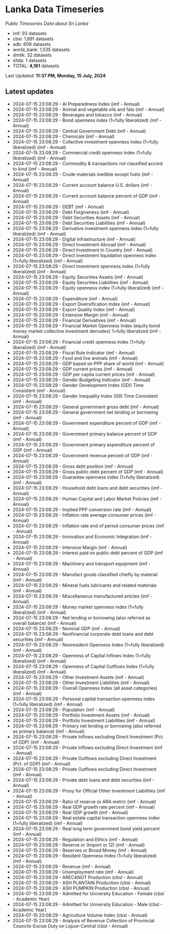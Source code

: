 # Lanka Data Timeseries
*Public Timeseries Data about Sri Lanka*

* imf: 93 datasets
* cbsl: 1,891 datasets
* adb: 609 datasets
* world_bank: 1,535 datasets
* dmtlk: 32 datasets
* sltda: 1 datasets
* TOTAL: **4,161** datasets

Last Updated: **11:37 PM, Monday, 15 July, 2024**

## Latest updates

* 2024-07-15 23:08:29 - AI Preparedness Index (imf - Annual)
* 2024-07-15 23:08:29 - Animal and vegetable oils and fats (imf - Annual)
* 2024-07-15 23:08:29 - Beverages and tobacco (imf - Annual)
* 2024-07-15 23:08:29 - Bond openness index (1=fully liberalized) (imf - Annual)
* 2024-07-15 23:08:29 - Central Government Debt (imf - Annual)
* 2024-07-15 23:08:29 - Chemicals (imf - Annual)
* 2024-07-15 23:08:29 - Collective investment openness index (1=fully liberalized) (imf - Annual)
* 2024-07-15 23:08:29 - Commercial credit openness index (1=fully liberalized) (imf - Annual)
* 2024-07-15 23:08:29 - Commodity & transactions not classified accord to kind (imf - Annual)
* 2024-07-15 23:08:29 - Crude materials inedible except fuels (imf - Annual)
* 2024-07-15 23:08:29 - Current account balance U.S. dollars (imf - Annual)
* 2024-07-15 23:08:29 - Current account balance percent of GDP (imf - Annual)
* 2024-07-15 23:08:29 - DEBT (imf - Annual)
* 2024-07-15 23:08:29 - Debt Forgiveness (imf - Annual)
* 2024-07-15 23:08:29 - Debt Securities Assets (imf - Annual)
* 2024-07-15 23:08:29 - Debt Securities Liabilities (imf - Annual)
* 2024-07-15 23:08:29 - Derivative investment openness index (1=fully liberalized) (imf - Annual)
* 2024-07-15 23:08:29 - Digital Infrastructure (imf - Annual)
* 2024-07-15 23:08:29 - Direct Investment Abroad (imf - Annual)
* 2024-07-15 23:08:29 - Direct Investment In Country (imf - Annual)
* 2024-07-15 23:08:29 - Direct investment liquidation openness index (1=fully liberalized) (imf - Annual)
* 2024-07-15 23:08:29 - Direct investment openness index (1=fully liberalized) (imf - Annual)
* 2024-07-15 23:08:29 - Equity Securities Assets (imf - Annual)
* 2024-07-15 23:08:29 - Equity Securities Liabilities (imf - Annual)
* 2024-07-15 23:08:29 - Equity openness index (1=fully liberalized) (imf - Annual)
* 2024-07-15 23:08:29 - Expenditure (imf - Annual)
* 2024-07-15 23:08:29 - Export Diversification Index (imf - Annual)
* 2024-07-15 23:08:29 - Export Quality Index (imf - Annual)
* 2024-07-15 23:08:29 - Extensive Margin (imf - Annual)
* 2024-07-15 23:08:29 - Financial Derivatives (imf - Annual)
* 2024-07-15 23:08:29 - Financial Market Openness Index (equity bond money market collective investment derivates) 1=fully liberalized (imf - Annual)
* 2024-07-15 23:08:29 - Financial credit openness index (1=fully liberalized) (imf - Annual)
* 2024-07-15 23:08:29 - Fiscal Rule Indicator (imf - Annual)
* 2024-07-15 23:08:29 - Food and live animals (imf - Annual)
* 2024-07-15 23:08:29 - GDP based on PPP share of world (imf - Annual)
* 2024-07-15 23:08:29 - GDP current prices (imf - Annual)
* 2024-07-15 23:08:29 - GDP per capita current prices (imf - Annual)
* 2024-07-15 23:08:29 - Gender Budgeting Indicator (imf - Annual)
* 2024-07-15 23:08:29 - Gender Development Index (GDI) Time Consistent (imf - Annual)
* 2024-07-15 23:08:29 - Gender Inequality Index (GII) Time Consistent (imf - Annual)
* 2024-07-15 23:08:29 - General government gross debt (imf - Annual)
* 2024-07-15 23:08:29 - General government net lending or borrowing (imf - Annual)
* 2024-07-15 23:08:29 - Government expenditure percent of GDP (imf - Annual)
* 2024-07-15 23:08:29 - Government primary balance percent of GDP (imf - Annual)
* 2024-07-15 23:08:29 - Government primary expenditure percent of GDP (imf - Annual)
* 2024-07-15 23:08:29 - Government revenue percent of GDP (imf - Annual)
* 2024-07-15 23:08:29 - Gross debt position (imf - Annual)
* 2024-07-15 23:08:29 - Gross public debt percent of GDP (imf - Annual)
* 2024-07-15 23:08:29 - Guarantee openness index (1=fully liberalized) (imf - Annual)
* 2024-07-15 23:08:29 - Household debt loans and debt securities (imf - Annual)
* 2024-07-15 23:08:29 - Human Capital and Labor Market Policies (imf - Annual)
* 2024-07-15 23:08:29 - Implied PPP conversion rate (imf - Annual)
* 2024-07-15 23:08:29 - Inflation rate average consumer prices (imf - Annual)
* 2024-07-15 23:08:29 - Inflation rate end of period consumer prices (imf - Annual)
* 2024-07-15 23:08:29 - Innovation and Economic Integration (imf - Annual)
* 2024-07-15 23:08:29 - Intensive Margin (imf - Annual)
* 2024-07-15 23:08:29 - Interest paid on public debt percent of GDP (imf - Annual)
* 2024-07-15 23:08:29 - Machinery and transport equipment (imf - Annual)
* 2024-07-15 23:08:29 - Manufact goods classified chiefly by material (imf - Annual)
* 2024-07-15 23:08:29 - Mineral fuels lubricants and related materials (imf - Annual)
* 2024-07-15 23:08:29 - Miscellaneous manufactured articles (imf - Annual)
* 2024-07-15 23:08:29 - Money market openness index (1=fully liberalized) (imf - Annual)
* 2024-07-15 23:08:29 - Net lending or borrowing (also referred as overall balance) (imf - Annual)
* 2024-07-15 23:08:29 - Nominal GDP (imf - Annual)
* 2024-07-15 23:08:29 - Nonfinancial corporate debt loans and debt securities (imf - Annual)
* 2024-07-15 23:08:29 - Nonresident Openness Index (1=fully liberalized) (imf - Annual)
* 2024-07-15 23:08:29 - Openness of Capital Inflows Index (1=fully liberalized) (imf - Annual)
* 2024-07-15 23:08:29 - Openness of Capital Outflows Index (1=fully liberalized) (imf - Annual)
* 2024-07-15 23:08:29 - Other Investment Assets (imf - Annual)
* 2024-07-15 23:08:29 - Other Investment Liabilities (imf - Annual)
* 2024-07-15 23:08:29 - Overall Openness Index (all asset categories) (imf - Annual)
* 2024-07-15 23:08:29 - Personal capital transaction openness index (1=fully liberalized) (imf - Annual)
* 2024-07-15 23:08:29 - Population (imf - Annual)
* 2024-07-15 23:08:29 - Portfolio Investment Assets (imf - Annual)
* 2024-07-15 23:08:29 - Portfolio Investment Liabilities (imf - Annual)
* 2024-07-15 23:08:29 - Primary net lending or borrowing (also referred as primary balance) (imf - Annual)
* 2024-07-15 23:08:29 - Private Inflows excluding Direct Investment (Pct. of GDP) (imf - Annual)
* 2024-07-15 23:08:29 - Private Inflows excluding Direct Investment (imf - Annual)
* 2024-07-15 23:08:29 - Private Outflows excluding Direct Investment (Pct. of GDP) (imf - Annual)
* 2024-07-15 23:08:29 - Private Outflows excluding Direct Investment (imf - Annual)
* 2024-07-15 23:08:29 - Private debt loans and debt securities (imf - Annual)
* 2024-07-15 23:08:29 - Proxy for Official Other Investment Liabilities (imf - Annual)
* 2024-07-15 23:08:29 - Ratio of reserve or ARA metric (imf - Annual)
* 2024-07-15 23:08:29 - Real GDP growth rate percent (imf - Annual)
* 2024-07-15 23:08:29 - Real GDP growth (imf - Annual)
* 2024-07-15 23:08:29 - Real estate capital transaction openness index (1=fully liberalized) (imf - Annual)
* 2024-07-15 23:08:29 - Real long term government bond yield percent (imf - Annual)
* 2024-07-15 23:08:29 - Regulation and Ethics (imf - Annual)
* 2024-07-15 23:08:29 - Reserve or (Import or 12) (imf - Annual)
* 2024-07-15 23:08:29 - Reserves or Broad Money (imf - Annual)
* 2024-07-15 23:08:29 - Resident Openness Index (1=fully liberalized) (imf - Annual)
* 2024-07-15 23:08:29 - Revenue (imf - Annual)
* 2024-07-15 23:08:29 - Unemployment rate (imf - Annual)
* 2024-07-15 23:08:29 - ARECANUT Production (cbsl - Annual)
* 2024-07-15 23:08:29 - ASH PLANTAIN Production (cbsl - Annual)
* 2024-07-15 23:08:29 - ASH PUMPKIN Production (cbsl - Annual)
* 2024-07-15 23:08:29 - Admitted for University Education - Female (cbsl - Academic Year)
* 2024-07-15 23:08:29 - Admitted for University Education - Male (cbsl - Academic Year)
* 2024-07-15 23:08:29 - Agriculture Volume Index (cbsl - Annual)
* 2024-07-15 23:08:29 - Analysis of Revenue Collection of Provincial Councils-Excise Duty on Liquor-Central (cbsl - Annual)